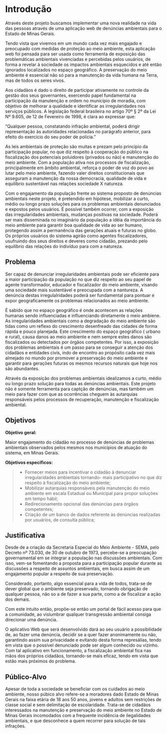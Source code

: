 # Introdução

   Através deste projeto buscamos implementar uma nova realidade na vida das pessoas através de uma aplicação web de denúncias ambientais para o Estado de Minas Gerais. 

Tendo vista que vivemos em um mundo cada vez mais engajado e preocupado com medidas de proteção ao meio ambiente, esta aplicação web foi pensada para ser usada como ferramenta de exposição das problemáticas ambientais vivenciadas e percebidas pelos usuários, de forma a revelar à sociedade os impactos ambientais esquecidos e até então ignorados localizados no espaço geográfico. A preservação do meio ambiente é essencial não só para a manutenção da vida humana na Terra, mas de todos os seres vivos. 

Aos cidadãos é dado o direito de participar ativamente no controle da gestão dos seus governantes, exercendo papel fundamental na participação da manutenção e ordem no município de moradia, com objetivo de melhorar a qualidade e identificar as irregularidades nos serviços públicos. A legislação federal brasileira no artigo 70º § 2º da Lei Nº 9.605, de 12 de Fevereiro de 1998, é clara ao expressar que: 

“Qualquer pessoa, constatando infração ambiental, poderá dirigir representação às autoridades relacionadas no parágrafo anterior, para efeito do exercício do seu poder de polícia.”

As leis ambientais de proteção são muitas e prezam pelo princípio da participação popular, no que diz respeito à cooperação do público na fiscalização dos potenciais poluidores (privados ou não) e manutenção do meio ambiente. Com a população ativa nos processos de fiscalização, principalmente em âmbito ambiental, reforça o poder de voz do povo ao lutar pelo meio ambiente, fazendo valer direitos constitucionais que asseguram a manutenção da nossa democracia, qualidade de vida e equilíbrio sustentável nas relações sociedade X natureza.

Com o engajamento da população frente ao sistema proposto de denúncias ambientais neste projeto, é pretendido em hipótese, mobilizar a curto, médio ou longo prazo soluções para os problemas ambientais denunciados e expostos pelos usuários. É possível também ocorrer, com a exposição das irregularidades ambientais,  mudanças positivas na sociedade. Poderá ser mais disseminada no imaginário da população a idéia da importância do meio ambiente para garantir boa qualidade de vida ao ser humano, protegendo assim a permanência das gerações atuais e futuras no globo. Os próprios usuários do sistema agirão como agentes fiscalizadores, usufruindo dos seus direitos e deveres como cidadão, prezando pelo equilíbrio das relações do indivíduo para com a natureza.

## Problema

Ser capaz de denunciar irregularidades ambientais pode ser eficiente para a maior participação da população no que diz respeito ao seu papel de agente transformador, educador e fiscalizador do meio ambiente, visando uma sociedade mais sustentável e preocupada com a nantureza. A denúncia destas irregulalridades poderá ser fundamental para pontuar e expor geograficamente os problemas relacionados ao meio ambiente. 

É sabido que no espaço geográfico é onde acontecem as relações humanas sendo influenciadas e influenciando diretamente o meio ambiene. As irregularidades ambientais como a degradação do meio ambiente são tidas como um reflexo do crescimento desenfreado das cidades de forma rápida e pouco planejada. Este crescimento do espaço geográfico ( urbano e rural), causa danos ao meio ambiente e nem sempre estes danos são fiscalizados ou detectados por órgãos competentes. Por isso, a exposição dos problemas ambientais é um passo para se conseguir a atenção dos cidadãos e entidades civís, indo de encontro ao propósito cada vez mais almejado no mundo por promover a preservação do meio ambiente e garantir para gerações futuras os mesmos recursos naturais que hoje nos são abundantes. 

Através da exposição dos problemas ambientais idealizamos a curto, médio ou longo prazo solução para todas as denúncias ambientais. Este projeto não é somente ferramenta para captção de denúncias, mas também um meio para fazer com que as ocorrências cheguem às autarquias responsáveis pelos processos de recuperação, manutenção e fiscalização ambiental.

## Objetivos

**Objetivo geral:** 

Maior engajamento do cidadão no processo de denúncias de problemas ambientais observados pelos mesmos nos municípios de atuação do sistema, em Minas Gerais. 

**Objetivos específicos:**

> - Fornecer meios para incentivar o cidadão à denunciar irregularidades ambientais tornando- mais participativo no que diz respeito à fiscalização do meio ambiente;
> - Mobilizar autarquias responsáveis pela manutenção do meio ambiente em escala Estadual ou Municipal para propor soluções em tempo hábil;
> - Redirecionamento opcional das denúncias para órgãos competentes;
> - Criação de um banco de dados referente às denúncias realizadas por usuários, de consulta pública; 

## Justificativa

Desde de a criação da Secretaria Especial do Meio Ambiente - SEMA, pelo Decreto nº 73.030, de 30 de outubro de 1973, percebe-se a preocupação governamental em se integrar a população nas discussões ambientais. Com isso, vem-se fomentando a proposta para a participação popular durante as discussões a respeito de assuntos ambientais, em busca assim de um engajamento popular a respeito de sua preservação. 

Considerado, portanto, algo essencial para a vida de todos, trata-se de dever global que o ambiente seja preservado, tornando obrigação de qualquer pessoa, não so a de fazer a sua parte, como a de fiscalizar a ação dos demais. 

Com este intuito então, propõe-se então um portal de fácil acesso para que a comunidade, ao vislumbrar qualquer transgressão ambiental consiga direcionar uma denúncia.

O aplicativo Web que será desenvolvido dará ao seu usuário a possibilidade de, ao fazer uma denúncia, decidir se a quer fazer anonimamente ou não, garantindo assim sua privacidade e evitando desta forma represálias, tendo em vista que o possível denunciado pode ser algum conhecido ou vizinho. 
Com tal aplicativo em funcionamento, a fiscalização ambiental fica nas mãos dos próprios cidadãos, tornando-se mais eficaz, tendo em vista que estão mais próximos do problema.


## Público-Alvo

Apesar de toda a sociedade se beneficiar com os cuidados ao meio ambiente, nosso púbico alvo refere-se a moradores dado Estado de Minas Gerais na faixa etária de 18 aos 50 anos, jovens e adultos sem restrições de classe social e sem delimitação de escolaridade. Trata-se de cidadãos interessados na manutenção e preservação do meio ambiente no Estado de Minas Gerais incomodados com a frequente incidência de ilegalidades ambientais, e que desconhece a quem recorrer para solução de tais infrações.




